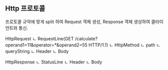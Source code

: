 ## Http 프로토콜
  프로토콜 규약에 맞게 split 하여 Request 객체 생성, Response 객체 생성하여 클라이언트와 통신.

HttpRequest
ㄴ RequestLine(GET /calculate?operand1=11&operator=*&operand2=55 HTTP/1.1)
   ㄴ HttpMethod
   ㄴ path
   ㄴ queryString
ㄴ Header
ㄴ Body

HttpResponse
ㄴ StatusLine
ㄴ Header
ㄴ Body
